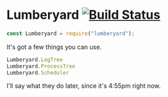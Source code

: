 Lumberyard [![Build Status][status-image]][travis]
==========

```javascript
const Lumberyard = require("lumberyard");
```

It's got a few things you can use.

```javascript
Lumberyard.LogTree
Lumberyard.ProcessTree
Lumberyard.Scheduler
```

I'll say what they do later, since it's 4:55pm right now.

[travis]: https://travis-ci.org/mlibrary/lumberyard
[status-image]: https://travis-ci.org/mlibrary/lumberyard.svg?branch=master

